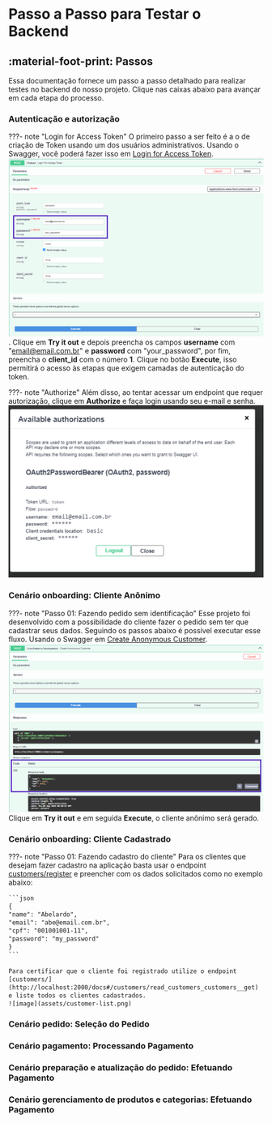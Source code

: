 # Passo a Passo para Testar o Backend

## :material-foot-print: Passos
Essa documentação fornece um passo a passo detalhado para realizar testes no backend do nosso projeto. Clique nas caixas abaixo para avançar em cada etapa do processo.

### Autenticação e autorização

???- note "Login for Access Token"
    O primeiro passo a ser feito é a o de  criação de Token usando um dos usuários administrativos. 
    Usando o Swagger, você poderá fazer isso em 
    [Login for Access Token](http://localhost:2000/docs#/default/login_for_access_token_token_post).
    ![image](assets/token-token.png).
    Clique em **Try it out** e depois preencha os campos **username** com "email@email.com.br" e **password** com "your_password", por fim, preencha o **client_id** com
    o número **1**. Clique no botão **Execute**, isso permitirá o acesso às etapas que exigem camadas de autenticação do token.

???- note "Authorize"
    Além disso, ao tentar acessar um endpoint que requer autorização, clique em **Authorize** e faça login usando seu e-mail e senha.
    ![image](assets/access-token.png)
    

### Cenário onboarding: Cliente Anônimo

???- note "Passo 01: Fazendo pedido sem identificação"
    Esse projeto foi desenvolvido com a possibilidade do cliente fazer o pedido sem ter que cadastrar seus dados. Seguindo os passos abaixo é possível executar esse fluxo.
    Usando o Swagger em 
    [Create Anonymous Customer](http://localhost:2000/docs#/customers/create_anonymous_customer_customers_anonymous_post).
    ![image](assets/customer-anon.png)
    Clique em **Try it out** e em seguida **Execute**, o cliente anônimo será gerado.

### Cenário onboarding: Cliente Cadastrado

???- note "Passo 01: Fazendo cadastro do cliente"
    Para os clientes que desejam fazer cadastro na aplicação basta usar o endpoint [customers/register](http://localhost:2000/docs#/customers/register_customer_customers_register_post) e preencher com os dados solicitados como no exemplo abaixo:

    ```json
    {
    "name": "Abelardo",
    "email": "abe@email.com.br",
    "cpf": "001001001-11",
    "password": "my_password"
    }
    ```

    Para certificar que o cliente foi registrado utilize o endpoint [customers/](http://localhost:2000/docs#/customers/read_customers_customers__get) e liste todos os clientes cadastrados.
    ![image](assets/customer-list.png) 



### Cenário pedido: Seleção do Pedido
<!-- TODO -->

<!-- 1. Criar pedido no endpoint orders
    2. Adicionar produtos ao pedido -->

### Cenário pagamento: Processando Pagamento
<!-- TODO -->
<!-- 3. Faz Pagamento (Fake Checkout) -->


### Cenário preparação e atualização do pedido: Efetuando Pagamento
<!-- TODO -->


### Cenário gerenciamento de produtos e categorias: Efetuando Pagamento
<!-- TODO -->

<!-- Jornada da Lanchonete
<!-- 1. Lista Pedidos que Tiveram Sucesso no Fake Checkout
2. Recebe Pedido com Status Aberto
3. Possibilidade de Filtrar por Categoria
4. Atualiza Status para Finalizado
3. Fluxo de Cadastro de Produto
    1. Criar
    2. Editar
    3. Excluir -->